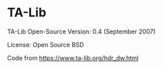 # TA-Lib

TA-Lib Open-Source
Version: 0.4 (September 2007)

License: Open Source BSD

Code from https://www.ta-lib.org/hdr_dw.html
